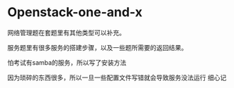 # Openstack-one-and-x

网络管理题在套题里有其他类型可以补充。

服务题里有很多服务的搭建步骤，以及一些题所需要的返回结果。

怕考试有samba的服务，所以写了安装方法

因为琐碎的东西很多，所以一旦一些配置文件写错就会导致服务没法运行 细心记
